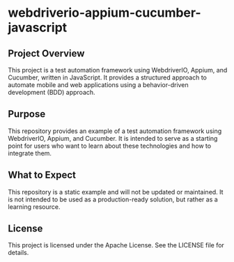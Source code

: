 # webdriverio-appium-cucumber-javascript

## Project Overview

This project is a test automation framework using WebdriverIO, Appium, and Cucumber, written in JavaScript. It provides a structured approach to automate mobile and web applications using a behavior-driven development (BDD) approach.

## Purpose
This repository provides an example of a test automation framework using WebdriverIO, Appium, and Cucumber. It is intended to serve as a starting point for users who want to learn about these technologies and how to integrate them.

## What to Expect
This repository is a static example and will not be updated or maintained. It is not intended to be used as a production-ready solution, but rather as a learning resource.

## License
This project is licensed under the Apache License. See the LICENSE file for details.